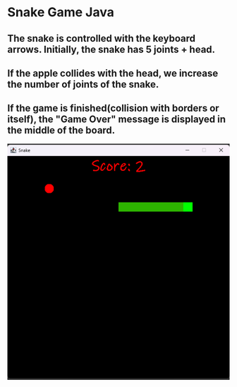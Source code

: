 # Snake Game Java
## The snake is controlled with the keyboard arrows. Initially, the snake has 5 joints + head.
## If the apple collides with the head, we increase the number of joints of the snake.
## If the game is finished(collision with borders or itself), the "Game Over" message is displayed in the middle of the board.
![Snake Game ScreenShot](https://github.com/Nick2818/snakeGameJava/blob/main/snakeImg.png?raw=true)
